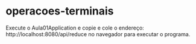 # operacoes-terminais

Execute o Aula01Application e copie e cole o endereço: http://localhost:8080/api/reduce no navegador para executar o programa.
